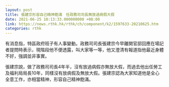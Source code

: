 ```yaml
---
layout: post
title: 張建宗形容自己精神飽滿　任政務司司長無放過病假大假
date: 2021-06-25 10:13:33.000000000 +08:00
link: https://news.rthk.hk/rthk/ch/component/k2/1597633-20210625.htm
categories: rthk
---
```


有消息指，特區政府班子有人事變動。政務司司長張建宗今早離開官邸回應在場記者提問時表示，現階段他不便透露，叫大家等一等，他又澄清有報道指他最近身體不好，強調並非事實。

張建宗說，做了政務司司長4年半，沒有放過病假亦無放大假，而過去他出任勞工及福利局局長10年，同樣沒有放病假及無放大假。張建宗認為大家知道他是全心全意工作，亦相當精神，形容自己精神飽滿。
